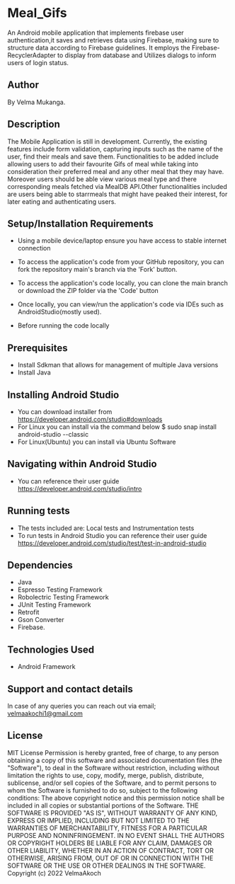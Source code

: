 # Meal_Gifs
An Android mobile application that implements firebase user authentication,it saves and retrieves data using Firebase, making sure to structure data according to Firebase guidelines. It employs the Firebase-RecyclerAdapter to display from database and Utilizes dialogs to inform users of login status.

## Author
By Velma Mukanga.

## Description
The Mobile Application is still in development. Currently, the existing features include form validation, capturing inputs such as the name of the user, find their meals and save them. Functionalities to be added include allowing users to add their favourite Gifs of meal while taking into consideration their preferred meal and any other meal that they may have. Moreover users should be able view various meal type and there corresponding meals fetched via MealDB API.Other functionalities included are users being able to starrmeals that might have peaked their interest, for later eating and authenticating users. 

## Setup/Installation Requirements
- Using a mobile device/laptop ensure you have access to stable internet connection

- To access the application's code from your GitHub repository, you can fork the repository main's branch via the 'Fork' button.

- To access the application's code locally, you can clone the main branch or download the ZIP folder via the 'Code' button

- Once locally, you can view/run the application's code via IDEs such as AndroidStudio(mostly used).

- Before running the code locally

## Prerequisites
- Install Sdkman that allows for management of multiple Java versions
- Install Java

## Installing Android Studio
- You can download installer from https://developer.android.com/studio#downloads
- For Linux you can install via the command below
 $ sudo snap install android-studio --classic
- For Linux(Ubuntu) you can install via Ubuntu Software

## Navigating within Android Studio
- You can reference their user guide https://developer.android.com/studio/intro

## Running tests
- The tests included are: Local tests and Instrumentation tests
- To run tests in Android Studio you can reference their user guide https://developer.android.com/studio/test/test-in-android-studio

## Dependencies
- Java
- Espresso Testing Framework
- Robolectric Testing Framework
- JUnit Testing Framework
- Retrofit
- Gson Converter
- Firebase.

## Technologies Used
- Android Framework

## Support and contact details
In case of any queries you can reach out via email; velmaakochi1@gmail.com

## License
MIT License Permission is hereby granted, free of charge, to any person obtaining a copy of this software and associated documentation files (the "Software"), to deal in the Software without restriction, including without limitation the rights to use, copy, modify, merge, publish, distribute, sublicense, and/or sell copies of the Software, and to permit persons to whom the Software is furnished to do so, subject to the following conditions:
The above copyright notice and this permission notice shall be included in all copies or substantial portions of the Software.
THE SOFTWARE IS PROVIDED "AS IS", WITHOUT WARRANTY OF ANY KIND, EXPRESS OR IMPLIED, INCLUDING BUT NOT LIMITED TO THE WARRANTIES OF MERCHANTABILITY, FITNESS FOR A PARTICULAR PURPOSE AND NONINFRINGEMENT. IN NO EVENT SHALL THE AUTHORS OR COPYRIGHT HOLDERS BE LIABLE FOR ANY CLAIM, DAMAGES OR OTHER LIABILITY, WHETHER IN AN ACTION OF CONTRACT, TORT OR OTHERWISE, ARISING FROM, OUT OF OR IN CONNECTION WITH THE SOFTWARE OR THE USE OR OTHER DEALINGS IN THE SOFTWARE.
Copyright (c) 2022 VelmaAkoch
